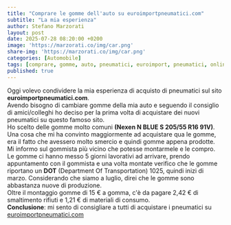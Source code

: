 ```yaml
---
title: "Comprare le gomme dell'auto su euroimportpneumatici.com"
subtitle: "La mia esperienza"
author: Stefano Marzorati
layout: post
date: 2025-07-28 08:20:00 +0200
image: 'https://marzorati.co/img/car.png'
share-img: 'https://marzorati.co/img/car.png'
categories: [Automobile]
tags: [comprare, gomme, auto, pneumatici, euroimport, pneumatici, online, recensioni]
published: true
---
```

Oggi volevo condividere la mia esperienza di acquisto di pneumatici sul sito **euroimportpneumatici.com**.   
Avendo bisogno di cambiare gomme della mia auto e seguendo il consiglio di amici/colleghi ho deciso per la prima volta di acquistare dei nuovi pneumatici su questo famoso sito.   
Ho scelto delle gomme molto comuni **(Nexen N BLUE S 205/55 R16 91V)**.   
Una cosa che mi ha convinto maggiormente ad acquistare qua le gomme, era il fatto che avessero molto smercio e quindi gomme appena prodotte.   
Mi informo sul gommista più vicino che potesse montarmele e le compro.   
Le gomme ci hanno messo 5 giorni lavorativi ad arrivare, prendo appuntamento con il gommista e una volta montate verifico che le gomme riportano un **DOT** (Department Of Transportation) 1025, quindi inizi di marzo.
Considerando che siamo a luglio, direi che le gomme sono abbastanza nuove di produzione.   
Oltre il montaggio gomme di 15 € a gomma, c'è da pagare 2,42 € di smaltimento rifiuti e 1,21 € di materiali di consumo.     
**Conclusione**: mi sento di consigliare a tutti di acquistare i pneumatici su <a href="https://www.euroimportpneumatici.com" target="_blank">euroimportpneumatici.com</a>